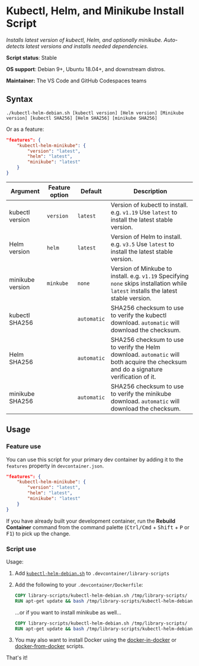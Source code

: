 # Kubectl, Helm, and Minikube Install Script

*Installs latest version of kubectl, Helm, and optionally minikube. Auto-detects latest versions and installs needed dependencies.*

**Script status**: Stable

**OS support**: Debian 9+, Ubuntu 18.04+, and downstream distros.

**Maintainer:** The VS Code and GitHub Codespaces teams

## Syntax

```text
./kubectl-helm-debian.sh [kubectl version] [Helm version] [Minikube version] [kubectl SHA256] [Helm SHA256] [minikube SHA256]
```

Or as a feature:

```json
"features": {
    "kubectl-helm-minikube": {
        "version": "latest",
        "helm": "latest",
        "minikube": "latest"
    }
}
```

|Argument| Feature option |Default|Description|
|--------|----------------|-------|-----------|
|kubectl version| `version` | `latest`| Version of kubectl to install. e.g. `v1.19` Use `latest` to install the latest stable version. |
|Helm version|`helm`|`latest`| Version of Helm to install. e.g. `v3.5` Use `latest` to install the latest stable version. |
|minikube version| `minkube`| `none`| Version of Minkube to install. e.g. `v1.19` Specifying `none` skips installation while `latest` installs the latest stable version.  |
|kubectl SHA256| | `automatic`| SHA256 checksum to use to verify the kubectl download. `automatic` will download the checksum. |
|Helm SHA256| | `automatic`| SHA256 checksum to use to verify the Helm download. `automatic` will both acquire the checksum and do a signature verification of it. |
|minikube SHA256| | `automatic`| SHA256 checksum to use to verify the minikube download. `automatic` will download the checksum. |

## Usage

### Feature use

You can use this script for your primary dev container by adding it to the `features` property in `devcontainer.json`.

```json
"features": {
    "kubectl-helm-minikube": {
        "version": "latest",
        "helm": "latest",
        "minikube": "latest"
    }
}
```

If you have already built your development container, run the **Rebuild Container** command from the command palette (<kbd>Ctrl/Cmd</kbd> + <kbd>Shift</kbd> + <kbd>P</kbd> or <kbd>F1</kbd>) to pick up the change.

### Script use

Usage:

1. Add [`kubectl-helm-debian.sh`](../kubectl-helm-debian.sh) to `.devcontainer/library-scripts`

2. Add the following to your `.devcontainer/Dockerfile`:

    ```Dockerfile
    COPY library-scripts/kubectl-helm-debian.sh /tmp/library-scripts/
    RUN apt-get update && bash /tmp/library-scripts/kubectl-helm-debian.sh
    ```

    ...or if you want to install minikube as well...

    ```Dockerfile
    COPY library-scripts/kubectl-helm-debian.sh /tmp/library-scripts/
    RUN apt-get update && bash /tmp/library-scripts/kubectl-helm-debian.sh latest latest latest
    ```

3. You may also want to install Docker using the [docker-in-docker](docker-in-docker.md) or [docker-from-docker](docker.md) scripts.

That's it!
